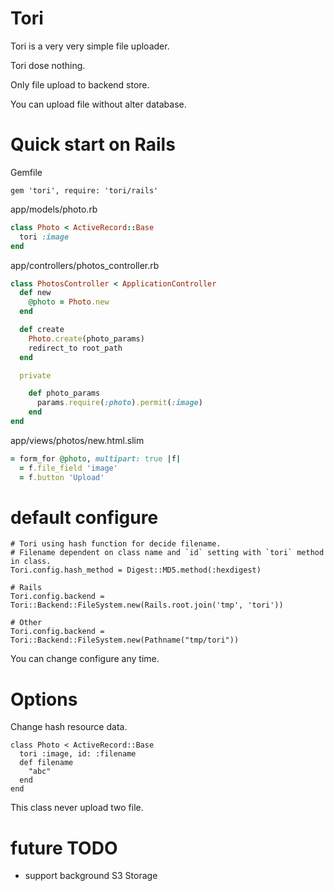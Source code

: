 Tori
===

Tori is a very very simple file uploader.

Tori dose nothing.

Only file upload to backend store.

You can upload file without alter database.

# Quick start on Rails

Gemfile

```
gem 'tori', require: 'tori/rails'
```

app/models/photo.rb

```ruby
class Photo < ActiveRecord::Base
  tori :image
end
```

app/controllers/photos_controller.rb

```ruby
class PhotosController < ApplicationController
  def new
    @photo = Photo.new
  end

  def create
    Photo.create(photo_params)
    redirect_to root_path
  end

  private

    def photo_params
      params.require(:photo).permit(:image)
    end
end
```

app/views/photos/new.html.slim

```ruby
= form_for @photo, multipart: true |f|
  = f.file_field 'image'
  = f.button 'Upload'
```

# default configure

```
# Tori using hash function for decide filename.
# Filename dependent on class name and `id` setting with `tori` method in class.
Tori.config.hash_method = Digest::MD5.method(:hexdigest)

# Rails
Tori.config.backend = Tori::Backend::FileSystem.new(Rails.root.join('tmp', 'tori'))

# Other
Tori.config.backend = Tori::Backend::FileSystem.new(Pathname("tmp/tori"))
```

You can change configure any time.

# Options

Change hash resource data.

```
class Photo < ActiveRecord::Base
  tori :image, id: :filename
  def filename
    "abc"
  end
end
```

This class never upload two file.

# future TODO

- support background S3 Storage
